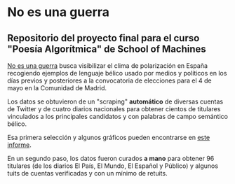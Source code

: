 # No es una guerra
## Repositorio del proyecto final para el curso "Poesía Algorítmica" de School of Machines

[No es una guerra](https://pcsanguinetti.github.io/noesunaguerra/) busca visibilizar el clima de polarización en España recogiendo ejemplos de lenguaje bélico usado por medios y políticos en los días previos y posteriores a la convocatoria de elecciones para el 4 de mayo en la Comunidad de Madrid.

Los datos se obtuvieron de un "scraping" **automático** de diversas cuentas de Twitter y de cuatro diarios nacionales para obtener cientos de titulares vinculados a los principales candidatos y con palabras de campo semántico bélico.

Esa primera selección y algunos gráficos pueden encontrarse en [este informe](https://app.workbenchdata.com/workflows/139477/report).

En un segundo paso, los datos fueron curados **a mano** para obtener 96 titulares (de los diarios El País, El Mundo, El Español y Público) y algunos tuits de cuentas verificadas y con un mínimo de retuits.
